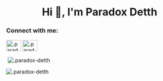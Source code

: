 <h1 align="center">Hi 👋, I'm Paradox Detth</h1>

<h3 align="left">Connect with me:</h3>
<p align="left">
<a href="https://instagram.com/paradox-detth" target="blank"><img align="center" src="https://raw.githubusercontent.com/rahuldkjain/github-profile-readme-generator/master/src/images/icons/Social/instagram.svg" alt=".paradox-detth" height="30" width="40" /></a>
<a href="https://discord.com/channels/@me/1112131991127740416" target="blank"><img align="center" src="https://raw.githubusercontent.com/rahuldkjain/github-profile-readme-generator/master/src/images/icons/Social/discord.svg" alt=".paradox-detth" height="30" width="40" /></a>
</p>

<p>&nbsp;<img align="center" src="https://github-readme-stats.vercel.app/api?username=paradox-detth&show_icons=true&locale=en" alt=".paradox-detth" /></p>

<p><img align="center" src="https://github-readme-streak-stats.herokuapp.com/?user=paradox-detth&" alt=".paradox-detth" /></p>
